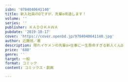 ```yaml
---
isbn: '9784040641140'
title: 新入社員のΩですが、先輩α改造します！
volume: ''
series: ''
publisher: ＫＡＤＯＫＡＷＡ
pubdate: '2019-10-17'
cover: 'https://cover.openbd.jp/9784040641140.jpg'
author: 近藤旭／著
description: 隠れイケメンの先輩α×仕事に一生懸命すぎる新人くんΩ
price: '680'
genre: ''
target: 一般
format: コミック
content: コミックス・劇画

---
```

